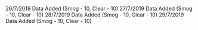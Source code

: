 26/7/2019 Data Added (Smog - 10, Clear - 10)
27/7/2019 Data Added (Smog - 10, Clear - 10)
28/7/2019 Data Added (Smog - 10, Clear - 10)
29/7/2019 Data Added (Smog - 10, Clear - 10)
